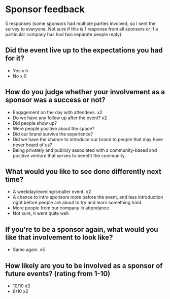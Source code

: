 # Sponsor feedback

5 responses (some sponsors had multiple parties involved, so I sent the survey to everyone. Not sure if this is 1 response
from all sponsors or if a particular company has had two separate people reply).

## Did the event live up to the expectations you had for it?

* Yes x 5
* No x 0

## How do you judge whether your involvement as a sponsor was a success or not?

* Engagement on the day with attendees. x2
* Do we have any follow up after the event? x2
* Did people show up?
* Were people positive about the space?
* Did our brand survive the experience?
* Did we have the chance to introduce our brand to people that may have never heard of us?
* Being privately and publicly associated with a community-based and positive venture that serves to benefit the community.

## What would you like to see done differently next time?

* A weekday/evening/smaller event. x2
* A chance to intro sponsors more before the event, and less introduction right before people are about to try and learn something hard.
* More people from our company in attendance.
* Not sure, it went quite well.

## If you're to be a sponsor again, what would you like that involvement to look like?

* Same again. x5

## How likely are you to be involved as a sponsor of future events? (rating from 1-10)

* 10/10 x3
* 8/10 x2
